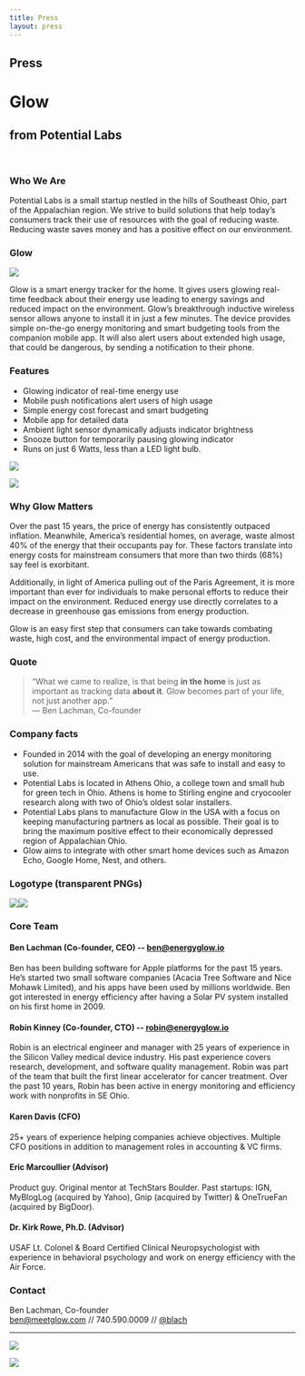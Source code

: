 ```yaml
---
title: Press
layout: press
---
```


## Press


# **Glow**

## from **Potential Labs**

&nbsp;

### Who We Are

Potential Labs is a small startup nestled in the hills of Southeast Ohio, part of the Appalachian region. We strive to build solutions that help today’s consumers track their use of resources with the goal of reducing waste. Reducing waste saves money and has a positive effect on our environment.

### Glow

<img class="right" src="/images/glow-view13-portrait.jpg">

Glow is a smart energy tracker for the home. It gives users glowing real-time feedback about their energy use leading to energy savings and reduced impact on the environment. Glow’s breakthrough inductive wireless sensor allows anyone to install it in just a few minutes. The device provides simple on-the-go energy monitoring and smart budgeting tools from the companion mobile app. It will also alert users about extended high usage, that could be dangerous, by sending a notification to their phone.

### Features

- Glowing indicator of real-time energy use
- Mobile push notifications alert users of high usage
- Simple energy cost forecast and smart budgeting
- Mobile app for detailed data
- Ambient light sensor dynamically adjusts indicator brightness
- Snooze button for temporarily pausing glowing indicator
- Runs on just 6 Watts, less than a LED light bulb.


![](/images/ortho-front.jpg)

![](/images/ortho-back.jpg)


### Why Glow Matters

Over the past 15 years, the price of energy has consistently outpaced inflation. Meanwhile, America’s residential homes, on average, waste almost 40% of the energy that their occupants pay for. These factors translate into energy costs for mainstream consumers that more than two thirds (68%) say feel is exorbitant.

Additionally, in light of America pulling out of the Paris Agreement, it is more important than ever for individuals to make personal efforts to reduce their impact on the environment. Reduced energy use directly correlates to a decrease in greenhouse gas emissions from energy production.

Glow is an easy first step that consumers can take towards combating waste, high cost, and the environmental impact of energy production.

### Quote

> “What we came to realize, is that being **in the home** is just as important as tracking data **about it**. Glow becomes part of your life, not just another app.”  
> — Ben Lachman, Co-founder

### Company facts

- Founded in 2014 with the goal of developing an energy monitoring solution for mainstream Americans that was safe to install and easy to use.
- Potential Labs is located in Athens Ohio, a college town and small hub for green tech in Ohio. Athens is home to Stirling engine and cryocooler research along with two of Ohio’s oldest solar installers.
- Potential Labs plans to manufacture Glow in the USA with a focus on keeping manufacturing partners as local as possible. Their goal is to bring the maximum positive effect to their economically depressed region of Appalachian Ohio.
- Glow aims to integrate with other smart home devices such as Amazon Echo, Google Home, Nest, and others.

### Logotype (transparent PNGs)

<img class="logo" src="/images/glow-logo-black.png"><img class="logo shaded" src="/images/glow-logo-white.png">

### Core Team

#### **Ben Lachman (Co-founder, CEO)** -- [ben@energyglow.io](mailto:ben@energyglow.io)
Ben has been building software for Apple platforms for the past 15 years. He’s started two small software companies (Acacia Tree Software and Nice Mohawk Limited), and his apps have been used by millions worldwide. Ben got interested in energy efficiency after having a Solar PV system installed on his first home in 2009.

#### **Robin Kinney (Co-founder, CTO)** -- [robin@energyglow.io](mailto:robin@energyglow.io)
Robin is an electrical engineer and manager with 25 years of experience in the Silicon Valley medical device industry. His past experience covers research, development, and software quality management. Robin was part of the team that built the first linear accelerator for cancer treatment. Over the past 10 years, Robin has been active in energy monitoring and efficiency work with nonprofits in SE Ohio.

#### **Karen Davis (CFO)**
25+ years of experience helping companies achieve objectives. Multiple CFO positions in addition to management roles in accounting & VC firms.

#### **Eric Marcoullier (Advisor)**
Product guy. Original mentor at TechStars Boulder. Past startups: IGN, MyBlogLog (acquired by Yahoo), Gnip (acquired by Twitter) & OneTrueFan (acquired by BigDoor).

#### **Dr. Kirk Rowe, Ph.D. (Advisor)**
USAF Lt. Colonel & Board Certified Clinical Neuropsychologist with experience in behavioral psychology and work on energy efficiency with the Air Force.

### Contact

Ben Lachman, Co-founder  
[ben@meetglow.com](mailto:ben@meetglow.com) // 740.590.0009 // [@blach](http://twitter.com/blach)

---

![](/images/glow-view7.jpg)

![](/images/glow-view3-amber.jpg)
